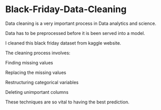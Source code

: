# Black-Friday-Data-Cleaning

Data cleaning is a very important process in Data analytics and science.

Data has to be preprocessed before it is been served into a model.

I cleaned this black friday dataset from kaggle website.

The cleaning process involves:

Finding missing values

Replacing the missing values

Restructuring categorical variables


Deleting unimportant columns 

These techniques are so vital to having the best prediction.
